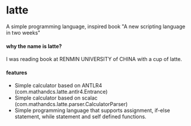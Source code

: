 # latte
A simple programming language, inspired book "A new scripting language in two weeks"

#### why the name is latte?
I was reading book at RENMIN UNIVERSITY of CHINA with a cup of latte.

#### features
* Simple calculator based on ANTLR4 (com.mathandcs.latte.antlr4.Entrance)
* Simple calculator based on scalac (com.mathandcs.latte.parser.CalculatorParser)
* Simple programming language that supports assignment, if-else statement, while statement and self defined functions.

